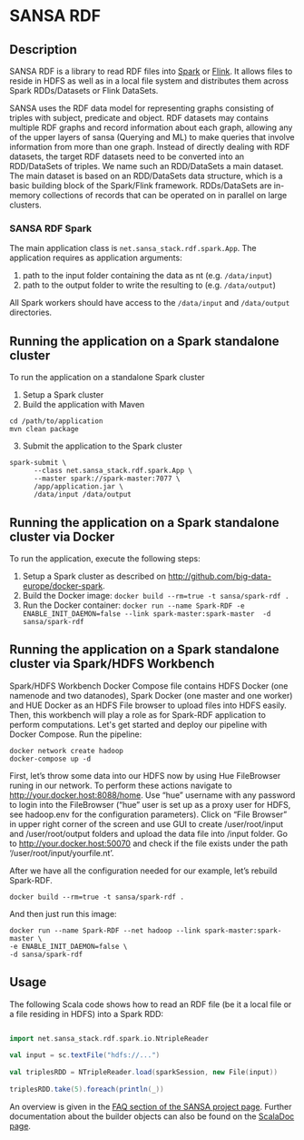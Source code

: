 # SANSA RDF

## Description
SANSA RDF is a library to read RDF files into [Spark](https://spark.apache.org) or [Flink](https://flink.apache.org). It allows files to reside in HDFS as well as in a local file system and distributes them across Spark RDDs/Datasets or Flink DataSets.


SANSA uses the RDF data model for representing graphs consisting of triples with subject, predicate and object. RDF datasets may contains multiple RDF graphs and record information about each graph, allowing any of the upper layers of sansa (Querying and ML) to make queries that involve information from more than one graph. Instead of directly dealing with RDF datasets, the target RDF datasets need to be converted into an RDD/DataSets of triples. We name such an RDD/DataSets a main dataset. The main dataset is based on an RDD/DataSets data structure, which is a basic building block of the Spark/Flink framework. RDDs/DataSets are in-memory collections of records that can be operated on in parallel on large clusters.

### SANSA RDF Spark
The main application class is `net.sansa_stack.rdf.spark.App`.
The application requires as application arguments:

1. path to the input folder containing the data as nt (e.g. `/data/input`)
2. path to the output folder to write the resulting to (e.g. `/data/output`)

All Spark workers should have access to the `/data/input` and `/data/output` directories.

## Running the application on a Spark standalone cluster

To run the application on a standalone Spark cluster

1. Setup a Spark cluster
2. Build the application with Maven

  ```
  cd /path/to/application
  mvn clean package
  ```

3. Submit the application to the Spark cluster

  ```
  spark-submit \
		--class net.sansa_stack.rdf.spark.App \
		--master spark://spark-master:7077 \
 		/app/application.jar \
		/data/input /data/output  
  ```

## Running the application on a Spark standalone cluster via Docker

To run the application, execute the following steps:

1. Setup a Spark cluster as described on http://github.com/big-data-europe/docker-spark.
2. Build the Docker image: 
`docker build --rm=true -t sansa/spark-rdf .`
3. Run the Docker container: 
`docker run --name Spark-RDF -e ENABLE_INIT_DAEMON=false --link spark-master:spark-master  -d sansa/spark-rdf`

## Running the application on a Spark standalone cluster via Spark/HDFS Workbench

Spark/HDFS Workbench Docker Compose file contains HDFS Docker (one namenode and two datanodes), Spark Docker (one master and one worker) and HUE Docker as an HDFS File browser to upload files into HDFS easily. Then, this workbench will play a role as for Spark-RDF application to perform computations.
Let's get started and deploy our pipeline with Docker Compose. 
Run the pipeline:

  ```
docker network create hadoop
docker-compose up -d
  ```
First, let’s throw some data into our HDFS now by using Hue FileBrowser runing in our network. To perform these actions navigate to http://your.docker.host:8088/home. Use “hue” username with any password to login into the FileBrowser (“hue” user is set up as a proxy user for HDFS, see hadoop.env for the configuration parameters). Click on “File Browser” in upper right corner of the screen and use GUI to create /user/root/input and /user/root/output folders and upload the data file into /input folder.
Go to http://your.docker.host:50070 and check if the file exists under the path ‘/user/root/input/yourfile.nt’.

After we have all the configuration needed for our example, let’s rebuild Spark-RDF.

```
docker build --rm=true -t sansa/spark-rdf .
```
And then just run this image:
```
docker run --name Spark-RDF --net hadoop --link spark-master:spark-master \
-e ENABLE_INIT_DAEMON=false \
-d sansa/spark-rdf
```

## Usage

The following Scala code shows how to read an RDF file (be it a local file or a file residing in HDFS) into a Spark RDD:
```scala

import net.sansa_stack.rdf.spark.io.NtripleReader
 
val input = sc.textFile("hdfs://...")
 
val triplesRDD = NTripleReader.load(sparkSession, new File(input))
 
triplesRDD.take(5).foreach(println(_))
```
An overview is given in the [FAQ section of the SANSA project page](http://sansa-stack.net/faq/#rdf-processing). Further documentation about the builder objects can also be found on the [ScalaDoc page](http://sansa-stack.net/scaladocs/).
